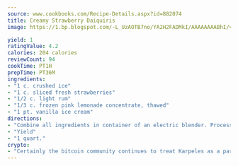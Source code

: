 ```yaml
---
source: www.cookbooks.com/Recipe-Details.aspx?id=882074
title: Creamy Strawberry Daiquiris
image: https://1.bp.blogspot.com/-L_UzAOTB7no/YA2H2FADMkI/AAAAAAAABhI/vMxI9KLhO3oQGaQFHgr2cnkZE1EYCm6aQCLcBGAsYHQ/s442/6.png

yield: 1
ratingValue: 4.2
calories: 204 calories
reviewCount: 94
cookTime: PT1H
prepTime: PT36M
ingredients:
- "1 c. crushed ice"
- "1 c. sliced fresh strawberries"
- "1/2 c. light rum"
- "1/3 c. frozen pink lemonade concentrate, thawed"
- "1 pt. vanilla ice cream"
directions:
- "Combine all ingredients in container of an electric blender. Process until mixture is smooth."
- "Yield"
- "1 quart."
crypto:
- "Certainly the bitcoin community continues to treat Karpeles as a pariah."
---
```

